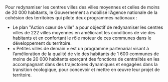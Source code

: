 <p id="brief">
  Pour redynamiser les centres villes des villes moyennes et celles de moins de 20 000 habitants, le Gouvernement a mobilisé l’Agence nationale de la cohésion des territoires qui pilote deux programmes nationaux :
</p>
<p>
  <ul>
    <li>
      Le plan "Action cœur de ville" a pour objectif de redynamiser les centres villes de 222 villes moyennes en améliorant les conditions de vie des habitants et en confortant le rôle moteur de ces communes dans le développement du territoire.
    </li>
    <li>
      « Petites villes de demain » est un programme partenarial visant à l’amélioration de la qualité de vie des habitants de 1 600 communes de moins de 20 000 habitants exerçant des fonctions de centralités en les accompagnant dans des trajectoires dynamiques et engagées dans la transition écologique, pour concevoir et mettre en œuvre leur projet de territoire.
    </li>
  </ul>
</p>
